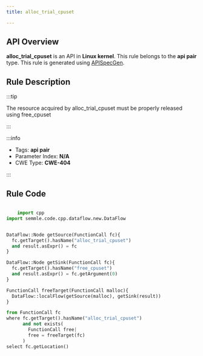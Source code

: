 ```yaml
---
title: alloc_trial_cpuset

---
```



## API Overview
**alloc_trial_cpuset** is an API in **Linux kernel**. This rule belongs to the **api pair** type. This rule is generated using [APISpecGen](../../tools/APISpecGen).
## Rule Description

:::tip

The resource acquired by alloc_trial_cpuset must be properly released using free_cpuset

:::

:::info

- Tags: **api pair**
- Parameter Index: **N/A**
- CWE Type: **CWE-404**

:::

## Rule Code
```python

    import cpp
import semmle.code.cpp.dataflow.new.DataFlow


DataFlow::Node getSource(FunctionCall fc){
  fc.getTarget().hasName("alloc_trial_cpuset")
  and result.asExpr() = fc
}

DataFlow::Node getSink(FunctionCall fc){
  fc.getTarget().hasName("free_cpuset")
  and result.asExpr() = fc.getArgument(0)
}

FunctionCall freeTarget(FunctionCall malloc){
  DataFlow::localFlow(getSource(malloc), getSink(result))
}

from FunctionCall fc
where fc.getTarget().hasName("alloc_trial_cpuset")
      and not exists(
        FunctionCall free| 
        free = freeTarget(fc)
      )
select fc.getLocation()

    
```
